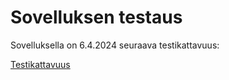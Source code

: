 # Sovelluksen testaus

Sovelluksella on 6.4.2024 seuraava testikattavuus:

[Testikattavuus](https://github.com/MattiKannisto/tira-harjoitustyo/tree/main/docs/testikattavuus_viikko_3.png)
